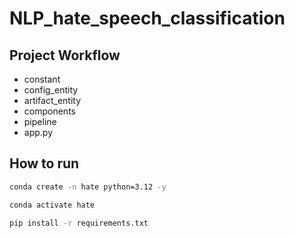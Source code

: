 # NLP_hate_speech_classification

## Project Workflow

- constant
- config_entity
- artifact_entity
- components
- pipeline
- app.py

## How to run

```bash
conda create -n hate python=3.12 -y
```

```bash
conda activate hate
```

```bash
pip install -r requirements.txt
```